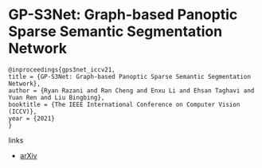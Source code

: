 # GP-S3Net: Graph-based Panoptic Sparse Semantic Segmentation Network

```
@inproceedings{gps3net_iccv21,
title = {GP-S3Net: Graph-based Panoptic Sparse Semantic Segmentation Network},
author = {Ryan Razani and Ran Cheng and Enxu Li and Ehsan Taghavi and Yuan Ren and Liu Bingbing},
booktitle = {The IEEE International Conference on Computer Vision (ICCV)},
year = {2021}
}
```

links
- [arXiv](https://arxiv.org/abs/2108.08401)

